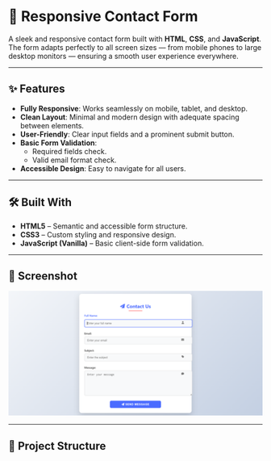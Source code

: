 # 📩 Responsive Contact Form

A sleek and responsive contact form built with **HTML**, **CSS**, and **JavaScript**.  
The form adapts perfectly to all screen sizes — from mobile phones to large desktop monitors — ensuring a smooth user experience everywhere.

---

## ✨ Features

- **Fully Responsive**: Works seamlessly on mobile, tablet, and desktop.
- **Clean Layout**: Minimal and modern design with adequate spacing between elements.
- **User-Friendly**: Clear input fields and a prominent submit button.
- **Basic Form Validation**:
  - Required fields check.
  - Valid email format check.
- **Accessible Design**: Easy to navigate for all users.

---

## 🛠️ Built With

- **HTML5** – Semantic and accessible form structure.
- **CSS3** – Custom styling and responsive design.
- **JavaScript (Vanilla)** – Basic client-side form validation.

---

## 📸 Screenshot

![Project Screenshot](./Screenshot.png)  


---

## 📂 Project Structure

